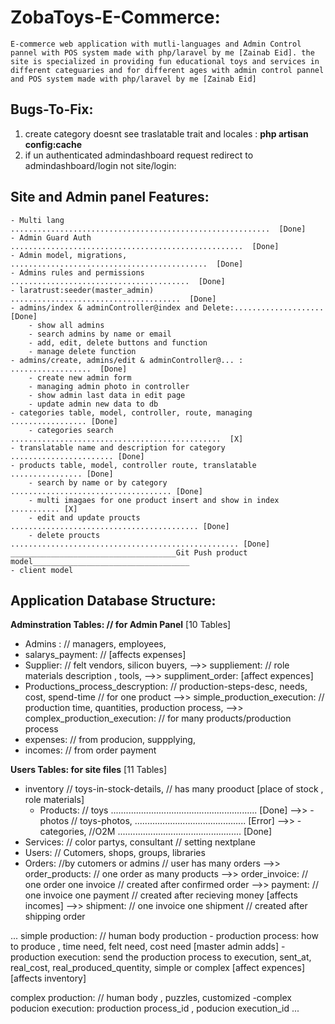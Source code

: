 # ZobaToys-E-Commerce:
    E-commerce web application with mutli-languages and Admin Control pannel with POS system made with php/laravel by me [Zainab Eid]. the site is specialized in providing fun educational toys and services in different categuaries and for different ages with admin control pannel and POS system made with php/laravel by me [Zainab Eid]


## Bugs-To-Fix:
1. create category doesnt see traslatable trait and locales : __php artisan config:cache__
2. if un authenticated admindashboard request redirect to admindashboard/login not site/login: 

## Site and  Admin panel Features:
    - Multi lang ..........................................................  [Done]
    - Admin Guard Auth ....................................................  [Done]
    - Admin model, migrations, ............................................  [Done]
    - Admins rules and permissions ........................................  [Done]
    - laratrust:seeder(master_admin) ......................................  [Done]
    - admins/index & adminController@index and Delete:....................   [Done]
        - show all admins
        - search admins by name or email
        - add, edit, delete buttons and function
        - manage delete function
    - admins/create, admins/edit & adminController@... : ..................  [Done]
        - create new admin form
        - managing admin photo in controller
        - show admin last data in edit page
        - update admin new data to db
    - categories table, model, controller, route, managing ................. [Done]
        - categories search ...............................................  [X]
    - translatable name and description for category ....................... [Done] 
    - products table, model, controller route, translatable ................ [Done]
        - search by name or by category .................................... [Done]
        - multi imagaes for one product insert and show in index ........... [X]
        - edit and update proucts .......................................... [Done]
        - delete proucts ................................................... [Done]
    _____________________________________Git Push product model___________________________________
    - client model


## Application Database Structure:

**Adminstration Tables: // for Admin Panel** [10 Tables]
- Admins :  // managers, employees, 
- salarys_payment: // [affects expenses]
- Supplier: // felt vendors, silicon buyers, 
    -->> suppliement: // role materials description , tools, 
    -->> suppliment_order: [affect expences]
- Productions_process_descryption: // production-steps-desc, needs, cost, spend-time // for one product
    -->> simple_production_execution: // production time, quantities, production process, 
    -->> complex_production_execution: // for many products/production process
- expenses: // from producion, suppplying, 
- incomes: // from order payment

**Users Tables: for site files**  [11 Tables]
- inventory // toys-in-stock-details, // has many prooduct [place of stock , role materials]
    - Products: // toys .......................................................... [Done]
        -->> - photos // toys-photos, ............................................ [Error]
        -->> - categories, //O2M ................................................. [Done]
- Services: // color partys, consultant // setting nextplane
- Users: // Cutomers, shops, groups, libraries
- Orders: //by cutomers or admins // user has many orders
    -->> order_products: // one order as many products
    -->> order_invoice: // one order one invoice // created after confirmed order
    -->> payment: // one invoice one payment // created after recieving money [affects incomes]
    -->> shipment: // one invoice one shipment // created after shipping order

... 
simple production:  // human body production
    - production process: how to produce , time need, felt need, cost need [master admin adds]
    - production execution: send the production process to execution, sent_at, real_cost, real_produced_quentity, simple or complex  [affect expences] [affects inventory]

complex production: // human body , puzzles, customized
    -complex poducion execution: production process_id , poducion execution_id
...